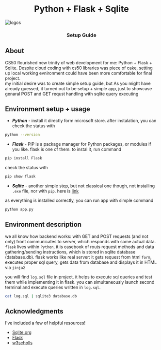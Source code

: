 <h1 align="center">Python + Flask + Sqlite</h1> 

![logos](https://github.com/tsotneforester/python-flask-sqlite3-CRUD/assets/79293287/2273a69f-9c1c-42e1-b53b-4e54dbb7d877)

<h3 align="center">Setup Guide</h3> 

## About

CS50 flourished new trinity of web development for me: Python + Flask + Sqlite. Despite cloud coding with cs50 libraries was piece of cake, setting up local working evnironment could have been more comfortable for final project.  
my initial desire was to create simple setup guide, but As you might have already guessed, it turned out to be setup + simple app, just to showcase genaral POST and GET requst handling with sqlite query executing


## Environment setup + usage
- **_Python_** - install it directly form microsoft store. after instalation, you can check the status with

```sh
python --version
``` 

- **_Flask_** - PIP is a package manager for Python packages, or modules if you like. flask is one of them. to instal it, run command

```sh
pip install Flask
``` 

check the status with

```sh
pip show flask
``` 

- **_Sqlite_** - another simple step, but not classical one though, not installing `.exe` file, nor with `pip`. here is [link](https://www.youtube.com/results?search_query=sqlite+installation+windows+10)

as everything is installed correctly, you can run app with simple command

```sh
python app.py
``` 

## Environment description
we all know how backend works: with GET and POST requests (and not only) front communicates to server, which responds with some actual data. `flask` lives within `Python`, it is casebook of routs request methods and data gathering/sending instructions, which is stored in sqlite database (database.db). flask works like real server: it gets request from html `form`, executes proper sql query, gets data from database and displays it in HTML via `jinja2`

you will find `log.sql` file in project. it helps to execute sql queries and test them while implementing it in flask. you can simultaneously launch second terminal and execute queries written in `log.sql`.

```sh
cat log.sql | sqlite3 database.db
``` 


## Acknowledgments
 I've included a few of helpful resources!
 
 -  [Sqlite.org](https://www.sqlite.org/doclist.html)
 -  [Flask](https://flask.palletsprojects.com/en/3.0.x/#user-s-guide)
 -  [w3scholls](https://www.w3schools.com/sql/default.asp)




<!-- |||||||||||||| Heading |||||||||||||    -->
<!-- # About The Project -->
<!--<h1 align="center"> About The Project </h1> -->

<!-- |||||||||||||| Emphesize --|||||||||||||| -->
<!-- **bold** / **bold** / <strong>bold</strong> -->
<!-- _italic_ / _italic_ / <i>italic</i> -->
<!-- **_italic + Bold_** -->

<!----------------------------------- HR-------------------------------->

<!-- *** / <hr> / --- -->

<!----------------------------------- List-------------------------------->
<!-- - item -->
<!-- - item -->

<!-- 1. item 1 -->
<!-- 2. item 2 -->

<!----------------------------------- Link -------------------------------->
<!-- [hi](link) -->
<!-- <https://www.markdownguide.org> -->
<!-- <fake@example.com> -->

<!----------------------- image and badge-------------------------------->
<!-- <p align="center"><img src=""></p> -->
<!-- ![txt](src "title") -->
<!-- [![txt](src "title")](link) -->
<!-- ![txt](https://img.shields.io/badge/Nvidia-RTX%204090-D212E1?style=for-the-badge&logo=nvidia&logoColor=white&labelColor=76B900 "image") -->
<!-- ![html](https://img.shields.io/badge/-HTML-6abecd "image") -->

<!----------------------- Blockquote -------------------------------->
<!-- > blockquote -->

<!----------------------- code -------------------------------->
<!-- > `code` -->

<!----------------------- Terminal -------------------------------->
<!-- ```sh
const hello= "hello";
``` -->

<!----------------------- Table-------------------------------->
<!-- | name | surname | age |
| :--- | :-----: | --: |
| 4    |    5    |   6 | -->
<!----------------------- Back To Top -------------------------------->
<!-- <a name="readme-top"></a>
<p align="right">(<a href="#readme-top">back to top</a>)</p> -->



<!----------------------- Links -------------------------------->
<!-- https://readme-typing-svg.demolab.com/demo/ -->
<!-- https://www.markdownguide.org/basic-syntax/#reference-style-links -->
<!-- https://github.com/ikatyang/emoji-cheat-sheet/blob/master/README.md -->
<!-- https://github.com/tandpfun/skill-icons?ref=reactjsexample.com -->
<!-- https://shields.io/ -->
<!-- https://readme-typing-svg.demolab.com/demo/ -->
<!-- https://reheader.glitch.me/home -->
<!-- https://github-profile-summary-cards.vercel.app/demo.html -->
<!-- https://www.terminalgif.com/ -->
<!-- https://home.aveek.io/GitHub-Profile-Badges/ -->
<!-- https://github.com/MikeCodesDotNET/ColoredBadges -->

<!----------------------- Preview -------------------------------->
<!-- https://markdownlivepreview.com/ -->
